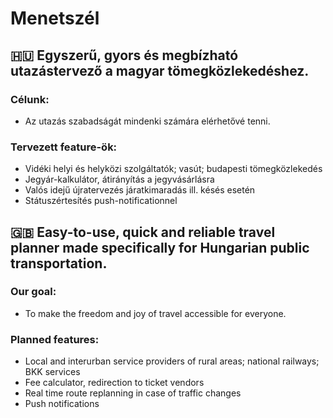# Menetszél
## 🇭🇺 Egyszerű, gyors és megbízható utazástervező a magyar tömegközlekedéshez.
### Célunk:
  - Az utazás szabadságát mindenki számára elérhetővé tenni.
### Tervezett feature-ök:
  - Vidéki helyi és helyközi szolgáltatók; vasút; budapesti tömegközlekedés
  - Jegyár-kalkulátor, átirányítás a jegyvásárlásra
  - Valós idejű újratervezés járatkimaradás ill. késés esetén
  - Státuszértesítés push-notificationnel
## 🇬🇧 Easy-to-use, quick and reliable travel planner made specifically for Hungarian public transportation.
### Our goal:
  - To make the freedom and joy of travel accessible for everyone.
### Planned features:
  - Local and interurban service providers of rural areas; national railways; BKK services
  - Fee calculator, redirection to ticket vendors
  - Real time route replanning in case of traffic changes
  - Push notifications
